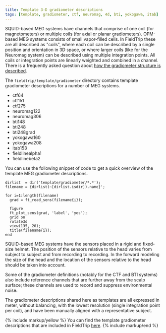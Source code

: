 ```yaml
---
title: Template 3-D gradiometer descriptions
tags: [template, gradiometer, ctf, neuromag, 4d, bti, yokogawa, itab]
---
```


SQUID-based MEG systems have channels that comprise of one coil (for magnetometers) or multiple coils (for axial or planar gradiometers). OPM-based MEG systems consists of small vapor-filled cells. In FieldTrip these are all described as "coils", where each coil can be described by a single position and orientation in 3D space, or where larger coils (like for the Neuromag system) can be described using multiple integration points. All coils or integration points are linearly weighted and combined in a channel. There is a frequently asked question about [how the gradiometer structure is described](/faq/source/sensors_definition).

The `fieldtrip/template/gradiometer` directory contains template gradiometer descriptions for a number of MEG systems.

- ctf64
- ctf151
- ctf275
- neuromag122
- neuromag306
- bti148
- bti248
- bti248grad
- yokogawa160
- yokogawa208
- itab153
- fieldlinealpha1
- fieldlinebeta2

You can use the following snippet of code to get a quick overview of the template MEG gradiometer descriptions.

    dirlist  = dir('template/gradiometer/*.*');
    filename = {dirlist(~[dirlist.isdir]).name}';

    for i=1:length(filename)
      grad = ft_read_sens(filename{i});

      figure
      ft_plot_sens(grad, 'label', 'yes');
      grid on
      rotate3d
      view(135, 20);
      title(filename{i});
    end

SQUID-based MEG systems have the sensors placed in a rigid and fixed-size helmet. The position of the sensors relative to the head varies from subject to subject and from recording to recording. In the forward modeling the size of the head and the location of the sensors relative to the head should be taken into account.

Some of the gradiometer definitions (notably for the CTF and BTI systems) also include reference channels that are further away from the scalp surface; these channels are used to record and suppress environmental noise.

The gradiometer descriptions shared here as templates are all expressed in meter, without balancing, with the lowest resolution (single integration point per coil), and have been manually aligned with a representative subject.

{% include markup/yellow %}
You can find the template gradiometer descriptions that are included in FieldTrip [here](https://github.com/fieldtrip/fieldtrip/tree/master/template/gradiometer).
{% include markup/end %}
